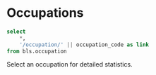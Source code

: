 # Occupations

```sql occupations
select 
    *,
    '/occupation/' || occupation_code as link
from bls.occupation
```

Select an occupation for detailed statistics.

<DataTable data={occupations} search link=link compact rows=all>
    <Column id=occupation_code />
    <Column id=occupation_name />
</DataTable>

